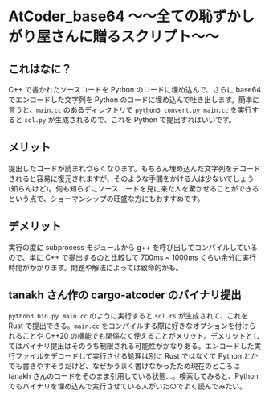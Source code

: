 # AtCoder_base64 ～～全ての恥ずかしがり屋さんに贈るスクリプト～～

## これはなに？

C++ で書かれたソースコードを Python のコードに埋め込んで、さらに base64 でエンコードした文字列を Python のコードに埋め込んで吐き出します。簡単に言うと、```main.cc``` のあるディレクトリで ```python3 convert.py main.cc``` を実行すると ```sol.py``` が生成されるので、これを Python で提出すればいいです。  

## メリット

提出したコードが読まれづらくなります。もちろん埋め込んだ文字列をデコードされると容易に復元されますが、そのような手間をかける人は少ないでしょう(知らんけど)。何も知らずにソースコードを見に来た人を驚かせることができるという点で、ショーマンシップの旺盛な方にもおすすめです。

## デメリット

実行の度に subprocess モジュールから g++ を呼び出してコンパイルしているので、単に C++ で提出するのと比較して 700ms ~ 1000ms くらい余分に実行時間がかかります。問題や解法によっては致命的かも。

## tanakh さん作の cargo-atcoder のバイナリ提出

```python3 bin.py main.cc``` のように実行すると ```sol.rs``` が生成されて、これを Rust で提出できる。```main.cc``` をコンパイルする際に好きなオプションを付けられることや C++20 の機能でも関係なく使えることがメリット。デメリットとしてはバイナリ提出はそのうち制限される可能性がかなりある。エンコードした実行ファイルをデコードして実行させる処理は別に Rust ではなくて Python とかでも書きやすそうだけど、なぜかうまく書けなかったため現在のところは tanakh さんのコードをそのまま引用している状態...。検索してみると、Python でもバイナリを埋め込んで実行させている人がいたのでよく読んでみたい。